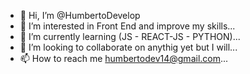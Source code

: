 - 👋 Hi, I’m @HumbertoDevelop
- 👀 I’m interested in Front End and improve my skills...
- 🌱 I’m currently learning (JS - REACT-JS - PYTHON)...
- 💞️ I’m looking to collaborate on anythig yet but I will...
- 📫 How to reach me humbertodev14@gmail.com...


